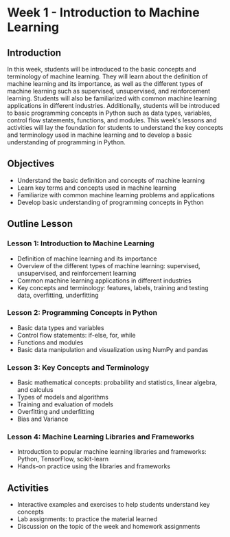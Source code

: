 # Week 1 - Introduction to Machine Learning
## Introduction

In this week, students will be introduced to the basic concepts and terminology of machine learning. They will learn about the definition of machine learning and its importance, as well as the different types of machine learning such as supervised, unsupervised, and reinforcement learning. Students will also be familiarized with common machine learning applications in different industries. Additionally, students will be introduced to basic programming concepts in Python such as data types, variables, control flow statements, functions, and modules. This week's lessons and activities will lay the foundation for students to understand the key concepts and terminology used in machine learning and to develop a basic understanding of programming in Python.

## Objectives
- Understand the basic definition and concepts of machine learning
- Learn key terms and concepts used in machine learning
- Familiarize with common machine learning problems and applications
- Develop basic understanding of programming concepts in Python

## Outline Lesson
### Lesson 1: Introduction to Machine Learning
- Definition of machine learning and its importance
- Overview of the different types of machine learning: supervised, unsupervised, and reinforcement learning
- Common machine learning applications in different industries
- Key concepts and terminology: features, labels, training and testing data, overfitting, underfitting

### Lesson 2: Programming Concepts in Python
- Basic data types and variables
- Control flow statements: if-else, for, while
- Functions and modules
- Basic data manipulation and visualization using NumPy and pandas

### Lesson 3: Key Concepts and Terminology
- Basic mathematical concepts: probability and statistics, linear algebra, and calculus
- Types of models and algorithms
- Training and evaluation of models
- Overfitting and underfitting
- Bias and Variance

### Lesson 4: Machine Learning Libraries and Frameworks
- Introduction to popular machine learning libraries and frameworks: Python, TensorFlow, scikit-learn
- Hands-on practice using the libraries and frameworks

## Activities
- Interactive examples and exercises to help students understand key concepts
- Lab assignments: to practice the material learned
- Discussion on the topic of the week and homework assignments
